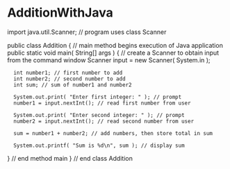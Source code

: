 AdditionWithJava
================
import java.util.Scanner; // program uses class Scanner

public class Addition 
{
   // main method begins execution of Java application
   public static void main( String[] args )
   {
      // create a Scanner to obtain input from the command window
      Scanner input = new Scanner( System.in );

      int number1; // first number to add
      int number2; // second number to add
      int sum; // sum of number1 and number2

      System.out.print( "Enter first integer: " ); // prompt 
      number1 = input.nextInt(); // read first number from user

      System.out.print( "Enter second integer: " ); // prompt 
      number2 = input.nextInt(); // read second number from user

      sum = number1 + number2; // add numbers, then store total in sum

      System.out.printf( "Sum is %d\n", sum ); // display sum
   } // end method main
} // end class Addition
